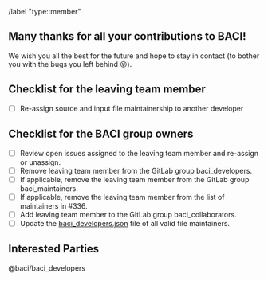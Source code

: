 <!-- Set default label -->
/label "type::member"

<!---
Fill the Title field above with "Farewell FirstName LastName".
-->

<!---
Note that anything between these delimiters is a comment that will not appear in the issue description once created. Click on the Preview tab to see what everything will look like when you submit.
-->

<!---
Assignee: Assign this issue to the leaving developer.
-->

<!---
Labels: Assign the "team" label.
-->

## Many thanks for all your contributions to BACI!

We wish you all the best for the future and hope to stay in contact (to bother you with the bugs you left behind :stuck_out_tongue_winking_eye:).

<!---
Feel free to leave a personal email address if you want to stay reachable.
-->


## Checklist for the leaving team member
<!---
Tick the box as soon as a task is completed (either by inserting an "x" in edit mode or clicking on it in view mode).
-->
- [ ] Re-assign source and input file maintainership to another developer


## Checklist for the BACI group owners
<!---
Tick the box as soon as a task is completed (either by inserting an "x" in edit mode or clicking on it in view mode).
-->
- [ ] Review open issues assigned to the leaving team member and re-assign or unassign.
- [ ] Remove leaving team member from the GitLab group baci_developers.
- [ ] If applicable, remove the leaving team member from the GitLab group baci_maintainers.
- [ ] If applicable, remove the leaving team member from the list of maintainers in #336.
- [ ] Add leaving team member to the GitLab group baci_collaborators.
- [ ] Update the [baci_developers.json](https://gitlab.lrz.de/baci/baci/blob/master/utilities/git_hooks/baci_developers.json) file of all valid file maintainers.

## Interested Parties
<!---
If there's anyone particular you think should be notified, feel free to @mention them here.
-->
@baci/baci_developers
